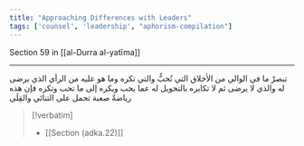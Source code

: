 ```yaml
---
title: "Approaching Differences with Leaders"
tags: ['counsel', 'leadership', "aphorism-compilation"]
---
```


 Section 59 in [[al-Durra al-yatīma]]

---
تبصرْ ما في الوالي من الأخلاق التي تُحبُّ والتي تكره وما هو عليه من الرأي الذي يرضى له والذي لا يرضى ثم لا تكابره بالتحويل له عما يحب ويكره إلى ما تحب وتكره فإن هذه رياضةٌ صعبة تحمل على التنائي والقِلَى

> [!verbatim]
> - [[Section (adka.22)]]
